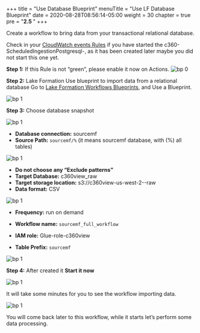 +++
title = "Use Database Blueprint"
menuTitle = "Use LF Database Blueprint"
date = 2020-08-28T08:56:14-05:00
weight = 30
chapter = true
pre = "<b>2.5 </b>"
+++

Create a workflow to bring data from your transactional relational database.

Check in your [CloudWatch events Rules](https://us-west-2.console.aws.amazon.com/cloudwatch/home?region=us-west-2#rules:) if you have started the c360-ScheduledIngestionPostgresql-<your account id>, as it has been created later maybe you did not start this one yet.

**Step 1:** If this Rule is not “green”, please enable it now on Actions.
![bp 0](/images/workflow/pic-wf00.png)


**Step 2:** Lake Formation Use blueprint to import data from a relational database
Go to [Lake Formation Workflows Blueprints](https://us-west-2.console.aws.amazon.com/lakeformation/home?region=us-west-2#workflows), and Use a Blueprint.

![bp 1](/images/workflow/pic-wf01.png)



**Step 3:** Choose database snapshot

![bp 1](/images/workflow/pic-wf02.png)

*	**Database connection:** sourcemf
*	**Source Path:** `sourcemf/%` (it means sourcemf database, with (%) all tables)

![bp 1](/images/workflow/pic-wf03.png)

*	**Do not choose any “Exclude patterns”**
*	**Target Database:** c360view_raw
*	**Target storage location:**  s3://c360view-us-west-2-<your-account>-raw
*	**Data format:** CSV

![bp 1](/images/workflow/pic-wf04.png)

*	**Frequency:** run on demand

*	**Workflow name:** `sourcemf_full_workflow`
*	**IAM role:** Glue-role-c360view
*	**Table Prefix:** `sourcemf`

![bp 1](/images/workflow/pic-wf05.png)


**Step 4:** After created it **Start it now**

![bp 1](/images/workflow/pic-wf06.png)


It will take some minutes for you to see the workflow importing data.

![bp 1](/images/workflow/pic-wf07.png)


You will come back later to this workflow, while it starts let’s perform some data processing.
